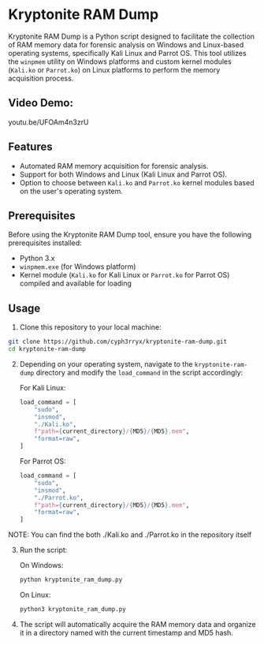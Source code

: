 # Kryptonite RAM Dump

Kryptonite RAM Dump is a Python script designed to facilitate the collection of RAM memory data for forensic analysis on Windows and Linux-based operating systems, specifically Kali Linux and Parrot OS. This tool utilizes the `winpmem` utility on Windows platforms and custom kernel modules (`Kali.ko` or `Parrot.ko`) on Linux platforms to perform the memory acquisition process.

## Video Demo: 
youtu.be/UFOAm4n3zrU

## Features

- Automated RAM memory acquisition for forensic analysis.
- Support for both Windows and Linux (Kali Linux and Parrot OS).
- Option to choose between `Kali.ko` and `Parrot.ko` kernel modules based on the user's operating system.

## Prerequisites

Before using the Kryptonite RAM Dump tool, ensure you have the following prerequisites installed:

- Python 3.x
- `winpmem.exe` (for Windows platform)
- Kernel module (`Kali.ko` for Kali Linux or `Parrot.ko` for Parrot OS) compiled and available for loading

## Usage

1. Clone this repository to your local machine:

```bash
git clone https://github.com/cyph3rryx/kryptonite-ram-dump.git
cd kryptonite-ram-dump
```

2. Depending on your operating system, navigate to the `kryptonite-ram-dump` directory and modify the `load_command` in the script accordingly:

   For Kali Linux:

   ```python
   load_command = [
       "sudo",
       "insmod",
       "./Kali.ko",
       f"path={current_directory}/{MD5}/{MD5}.mem",
       "format=raw",
   ]
   ```

   For Parrot OS:

   ```python
   load_command = [
       "sudo",
       "insmod",
       "./Parrot.ko",
       f"path={current_directory}/{MD5}/{MD5}.mem",
       "format=raw",
   ]
   ```
NOTE: You can find the both ./Kali.ko and ./Parrot.ko in the repository itself

3. Run the script:

   On Windows:

   ```bash
   python kryptonite_ram_dump.py
   ```

   On Linux:

   ```bash
   python3 kryptonite_ram_dump.py
   ```

4. The script will automatically acquire the RAM memory data and organize it in a directory named with the current timestamp and MD5 hash.
